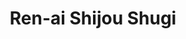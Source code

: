 --- 
title: "Ren-ai Shijou Shugi"
publishdate: "2019-4-9T16:48:46+02:00"
src: "https://365manga.net/manga/ren-ai-shijou-shugi"
image: "https://data.365manga.net/images/thumbnails/24200-ren-ai-shijou-shugi.jpg"
description: "From ShoujoMagic: Karate girl Seri tries to kick away her past in order to catch a new guy at a singles party, but Tamaki, a childhood flame from her old karate dojo, shows up to show off and makes her heart pound. Their reintroduction leads to a karate challenge, and if Seri loses, she must become Tamaki's 'toy'...!? It's a game of love with more rivals and obstacles (and sex!--LOTS…"
---